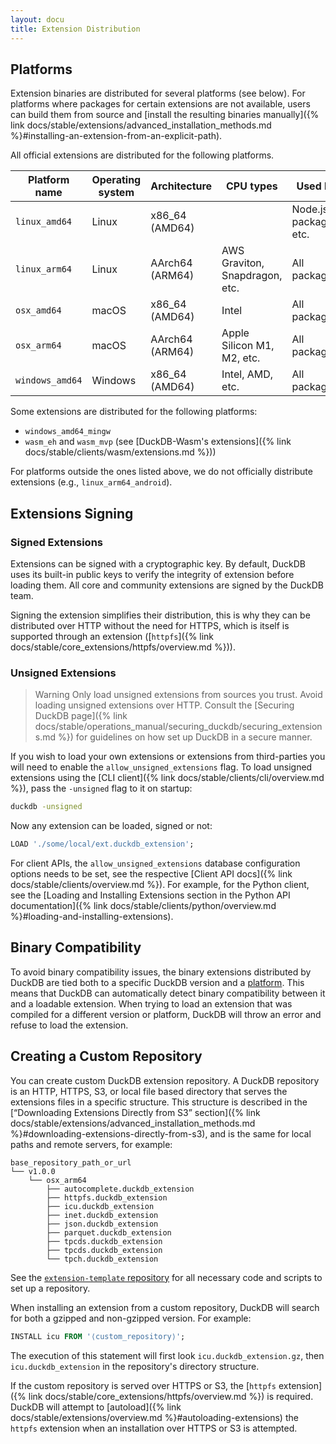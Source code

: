 ```yaml
---
layout: docu
title: Extension Distribution
---
```


## Platforms

Extension binaries are distributed for several platforms (see below).
For platforms where packages for certain extensions are not available, users can build them from source and [install the resulting binaries manually]({% link docs/stable/extensions/advanced_installation_methods.md %}#installing-an-extension-from-an-explicit-path).

All official extensions are distributed for the following platforms.

| Platform name      | Operating system | Architecture    | CPU types                      | Used by                    |
|--------------------|------------------|-----------------|--------------------------------|----------------------------|
| `linux_amd64`      | Linux            | x86_64  (AMD64) |                                | Node.js packages, etc.     |
| `linux_arm64`      | Linux            | AArch64 (ARM64) | AWS Graviton, Snapdragon, etc. | All packages               |
| `osx_amd64`        | macOS            | x86_64  (AMD64) | Intel                          | All packages               |
| `osx_arm64`        | macOS            | AArch64 (ARM64) | Apple Silicon M1, M2, etc.     | All packages               |
| `windows_amd64`    | Windows          | x86_64  (AMD64) | Intel, AMD, etc.               | All packages               |

Some extensions are distributed for the following platforms:

* `windows_amd64_mingw`
* `wasm_eh` and `wasm_mvp` (see [DuckDB-Wasm's extensions]({% link docs/stable/clients/wasm/extensions.md %}))

For platforms outside the ones listed above, we do not officially distribute extensions (e.g., `linux_arm64_android`).

## Extensions Signing

### Signed Extensions

Extensions can be signed with a cryptographic key.
By default, DuckDB uses its built-in public keys to verify the integrity of extension before loading them.
All core and community extensions are signed by the DuckDB team.

Signing the extension simplifies their distribution, this is why they can be distributed over HTTP without the need for HTTPS,
which is itself is supported through an extension ([`httpfs`]({% link docs/stable/core_extensions/httpfs/overview.md %})).

### Unsigned Extensions

> Warning
> Only load unsigned extensions from sources you trust.
> Avoid loading unsigned extensions over HTTP.
> Consult the [Securing DuckDB page]({% link docs/stable/operations_manual/securing_duckdb/securing_extensions.md %}) for guidelines on how set up DuckDB in a secure manner.

If you wish to load your own extensions or extensions from third-parties you will need to enable the `allow_unsigned_extensions` flag.
To load unsigned extensions using the [CLI client]({% link docs/stable/clients/cli/overview.md %}), pass the `-unsigned` flag to it on startup:

```bash
duckdb -unsigned
```

Now any extension can be loaded, signed or not:

```sql
LOAD './some/local/ext.duckdb_extension';
```

For client APIs, the `allow_unsigned_extensions` database configuration options needs to be set, see the respective [Client API docs]({% link docs/stable/clients/overview.md %}).
For example, for the Python client, see the [Loading and Installing Extensions section in the Python API documentation]({% link docs/stable/clients/python/overview.md %}#loading-and-installing-extensions).

## Binary Compatibility

To avoid binary compatibility issues, the binary extensions distributed by DuckDB are tied both to a specific DuckDB version and a [platform](#platforms).
This means that DuckDB can automatically detect binary compatibility between it and a loadable extension.
When trying to load an extension that was compiled for a different version or platform, DuckDB will throw an error and refuse to load the extension.

## Creating a Custom Repository

You can create custom DuckDB extension repository.
A DuckDB repository is an HTTP, HTTPS, S3, or local file based directory that serves the extensions files in a specific structure.
This structure is described in the [“Downloading Extensions Directly from S3” section]({% link docs/stable/extensions/advanced_installation_methods.md %}#downloading-extensions-directly-from-s3), and is the same
for local paths and remote servers, for example:

```text
base_repository_path_or_url
└── v1.0.0
    └── osx_arm64
        ├── autocomplete.duckdb_extension
        ├── httpfs.duckdb_extension
        ├── icu.duckdb_extension
        ├── inet.duckdb_extension
        ├── json.duckdb_extension
        ├── parquet.duckdb_extension
        ├── tpcds.duckdb_extension
        ├── tpcds.duckdb_extension
        └── tpch.duckdb_extension
```

See the [`extension-template` repository](https://github.com/duckdb/extension-template/) for all necessary code and scripts
to set up a repository.

When installing an extension from a custom repository, DuckDB will search for both a gzipped and non-gzipped version. For example:

```sql
INSTALL icu FROM '⟨custom_repository⟩';
```

The execution of this statement will first look `icu.duckdb_extension.gz`, then `icu.duckdb_extension` in the repository's directory structure.

If the custom repository is served over HTTPS or S3, the [`httpfs` extension]({% link docs/stable/core_extensions/httpfs/overview.md %}) is required. DuckDB will attempt to [autoload]({% link docs/stable/extensions/overview.md %}#autoloading-extensions)
the `httpfs` extension when an installation over HTTPS or S3 is attempted.
